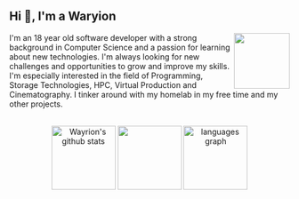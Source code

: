<h2 align="left">Hi 👋, I'm a Waryion </h2>
<img src="./gifs/MonochromeCity_Source_Adafruit.gif?raw=true"  width="100px" align="right">

I'm an 18 year old software developer with a strong background in Computer Science and a passion for learning about new technologies. I'm always looking for new challenges and opportunities to grow and improve my skills. I'm especially interested in the field of Programming, Storage Technologies, HPC, Virtual Production and Cinematography. I tinker around with my homelab in my free time and my other projects.


<br>

<div align="center">
  <img src="https://github-readme-stats.vercel.app/api?username=Wayrion&count_private=true&show_icons=true&theme=dark&bg_color=0D1117&text_color=61d9fa&title_color=61d9fa" 
  width="auto" height="115" alt="Wayrion's github stats" />

  <img src="https://streak-stats.demolab.com?user=Wayrion&theme=react&background=0D1117"  width="auto" height="115" />

  <img src="https://github-readme-stats-vercel-sable.vercel.app/api/top-langs?username=Wayrion&locale=en&hide_title=false&layout=compact&card_width=320&langs_count=10&theme=dark&bg_color=0D1117&text_color=61d9fa&title_color=61d9fa&hide_border=false" width="auto" height="115" alt="languages graph"  />
</div>
